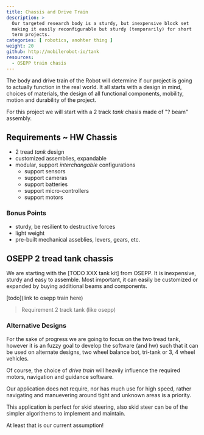 ```yaml
---
title: Chassis and Drive Train
description: >
  Our targeted research body is a sturdy, but inexpensive block set
  making it easily reconfigurable but sturdy (temporarily) for short
  term projects.
categories: [ robotics, anohter thing ]
weight: 20
github: http://mobilerobot-io/tank
resources:
  - OSEPP train chasis
---
```


The body and drive train of the Robot will determine if our project is
going to actually function in the real world.  It all starts with a
design in mind, choices of materials, the design of all functional
components, mobility, motion and durability of the project. 
<!--more-->

For this project we will start with a 2 track _tank_ chasis made of "?
beam" assembly.

## Requirements ~ HW Chassis

- 2 tread _tank_ design
- customized assemblies, expandable
- modular, support _interchangable_ configurations
  - support sensors
  - support cameras
  - support batteries
  - support micro-controllers
  - support motors

### Bonus Points

- sturdy, be resilient to destructive forces
- light weight
- pre-built mechanical asseblies, levers, gears, etc.

## OSEPP 2 tread tank chassis

We are starting with the [TODO XXX tank kit] from OSEPP.  It is
inexpensive, sturdy and easy to assemble.  Most important, it can
easily be customized or expanded by buying additional beams and
components. 

[todo](link to osepp train here)

> Requirement 2 track tank (like osepp)

### Alternative Designs

For the sake of progress we are going to focus on the two tread tank,
however it is an fuzzy goal to develop the software (and hw) such that
it can be used on alternate designs, two wheel balance bot, tri-tank
or 3, 4 wheel vehicles.

Of course, the choice of _drive train_ will heavily influence the
required motors, navigation and guidance software.

Our application does not require, nor has much use for high speed,
rather navigating and manuevering around tight and unknown areas is
a priority.

This application is perfect for skid steering, also skid steer can be
of the simpler algorithems to implement and maintain.

At least that is our current assumption!



